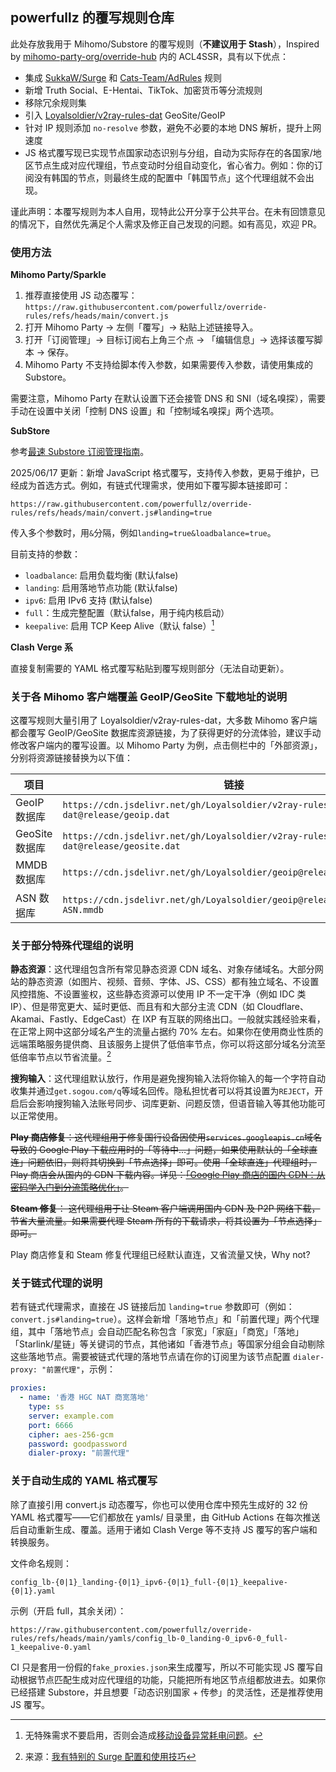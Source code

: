 ## powerfullz 的覆写规则仓库

此处存放我用于 Mihomo/Substore 的覆写规则（**不建议用于 Stash**），Inspired by [mihomo-party-org/override-hub](https://github.com/mihomo-party-org/override-hub) 内的 ACL4SSR，具有以下优点：

- 集成 [SukkaW/Surge](https://github.com/SukkaW/Surge) 和 [Cats-Team/AdRules](https://github.com/Cats-Team/AdRules) 规则
- 新增 Truth Social、E-Hentai、TikTok、加密货币等分流规则
- 移除冗余规则集
- 引入 [Loyalsoldier/v2ray-rules-dat](https://github.com/Loyalsoldier/v2ray-rules-dat) GeoSite/GeoIP
- 针对 IP 规则添加 `no-resolve` 参数，避免不必要的本地 DNS 解析，提升上网速度
- JS 格式覆写现已实现节点国家动态识别与分组，自动为实际存在的各国家/地区节点生成对应代理组，节点变动时分组自动变化，省心省力。例如：你的订阅没有韩国的节点，则最终生成的配置中「韩国节点」这个代理组就不会出现。

谨此声明：本覆写规则为本人自用，现特此公开分享于公共平台。在未有回馈意见的情况下，自然优先满足个人需求及修正自己发现的问题。如有高见，欢迎 PR。

### 使用方法

**Mihomo Party/Sparkle**

1. 推荐直接使用 JS 动态覆写：`https://raw.githubusercontent.com/powerfullz/override-rules/refs/heads/main/convert.js`
2. 打开 Mihomo Party → 左侧「覆写」→ 粘贴上述链接导入。
3. 打开「订阅管理」→ 目标订阅右上角三个点 → 「编辑信息」→ 选择该覆写脚本 → 保存。
4. Mihomo Party 不支持给脚本传入参数，如果需要传入参数，请使用集成的 Substore。

需要注意，Mihomo Party 在默认设置下还会接管 DNS 和 SNI（域名嗅探），需要手动在设置中关闭「控制 DNS 设置」和「控制域名嗅探」两个选项。

**SubStore**

参考[最速 Substore 订阅管理指南](https://blog.l3zc.com/2025/03/clash-subscription-convert/)。

2025/06/17 更新：新增 JavaScript 格式覆写，支持传入参数，更易于维护，已经成为首选方式。例如，有链式代理需求，使用如下覆写脚本链接即可：

```
https://raw.githubusercontent.com/powerfullz/override-rules/refs/heads/main/convert.js#landing=true
```

传入多个参数时，用`&`分隔，例如`landing=true&loadbalance=true`。

目前支持的参数：

- `loadbalance`: 启用负载均衡 (默认false)
- `landing`: 启用落地节点功能 (默认false)
- `ipv6`: 启用 IPv6 支持 (默认false)
- `full`：生成完整配置（默认false，用于纯内核启动）
- `keepalive`: 启用 TCP Keep Alive（默认 false）[^fn2]

[^fn2]: 无特殊需求不要启用，否则会造成[移动设备异常耗电问题](https://github.com/vernesong/OpenClash/issues/2614)。

**Clash Verge 系**

直接复制需要的 YAML 格式覆写粘贴到覆写规则部分（无法自动更新）。

### 关于各 Mihomo 客户端覆盖 GeoIP/GeoSite 下载地址的说明

这覆写规则大量引用了 Loyalsoldier/v2ray-rules-dat，大多数 Mihomo 客户端都会覆写 GeoIP/GeoSite 数据库资源链接，为了获得更好的分流体验，建议手动修改客户端内的覆写设置。以 Mihomo Party 为例，点击侧栏中的「外部资源」，分别将资源链接替换为以下值：

| 项目           | 链接                                                                           |
| -------------- | ------------------------------------------------------------------------------ |
| GeoIP 数据库   | `https://cdn.jsdelivr.net/gh/Loyalsoldier/v2ray-rules-dat@release/geoip.dat`   |
| GeoSite 数据库 | `https://cdn.jsdelivr.net/gh/Loyalsoldier/v2ray-rules-dat@release/geosite.dat` |
| MMDB 数据库    | `https://cdn.jsdelivr.net/gh/Loyalsoldier/geoip@release/Country.mmdb`          |
| ASN 数据库     | `https://cdn.jsdelivr.net/gh/Loyalsoldier/geoip@release/GeoLite2-ASN.mmdb`     |

### 关于部分特殊代理组的说明

**静态资源**：这代理组包含所有常见静态资源 CDN 域名、对象存储域名。大部分网站的静态资源（如图片、视频、音频、字体、JS、CSS）都有独立域名、不设置风控措施、不设置鉴权，这些静态资源可以使用 IP 不一定干净（例如 IDC 类 IP）、但是带宽更大、延时更低、而且有和大部分主流 CDN（如 Cloudflare、Akamai、Fastly、EdgeCast）在 IXP 有互联的网络出口。一般就实践经验来看，在正常上网中这部分域名产生的流量占据约 70% 左右。如果你在使用商业性质的远端策略服务提供商、且该服务上提供了低倍率节点，你可以将这部分域名分流至低倍率节点以节省流量。[^fn1]

[^fn1]: 来源：[我有特别的 Surge 配置和使用技巧](https://blog.skk.moe/post/i-have-my-unique-surge-setup/)

**搜狗输入**：这代理组默认放行，作用是避免搜狗输入法将你输入的每一个字符自动收集并通过`get.sogou.com/q`等域名回传。隐私担忧者可以将其设置为`REJECT`，开启后会影响搜狗输入法账号同步、词库更新、问题反馈，但语音输入等其他功能可以正常使用。

~~**Play 商店修复**：这代理组用于修复国行设备因使用`services.googleapis.cn`域名导致的 Google Play 下载应用时的「等待中…」问题，如果使用默认的「全球直连」问题依旧，则将其切换到「节点选择」即可。使用「全球直连」代理组时，Play 商店会从国内的 CDN 下载内容。详见：[「Google Play 商店的国内 CDN：从密码学入门到分流策略优化」](https://blog.l3zc.com/2025/03/chinese-cdn-used-by-playstore/)。~~

~~**Steam 修复**： 这代理组用于让 Steam 客户端调用国内 CDN 及 P2P 网络下载，节省大量流量。如果需要代理 Steam 所有的下载请求，将其设置为「节点选择」即可。~~

Play 商店修复和 Steam	修复代理组已经默认直连，又省流量又快，Why not?

### 关于链式代理的说明

若有链式代理需求，直接在 JS 链接后加 `landing=true` 参数即可（例如：`convert.js#landing=true`）。这样会新增「落地节点」和「前置代理」两个代理组，其中「落地节点」会自动匹配名称包含「家宽」「家庭」「商宽」「落地」「Starlink/星链」等关键词的节点，其他诸如「香港节点」等国家分组会自动剔除这些落地节点。需要被链式代理的落地节点请在你的订阅里为该节点配置 `dialer-proxy: "前置代理"`，示例：

```yaml
proxies:
  - name: '香港 HGC NAT 商宽落地'
    type: ss
    server: example.com
    port: 6666
    cipher: aes-256-gcm
    password: goodpassword
    dialer-proxy: "前置代理"
```

### 关于自动生成的 YAML 格式覆写

除了直接引用 convert.js 动态覆写，你也可以使用仓库中预先生成好的 32 份 YAML 格式覆写——它们都放在 yamls/ 目录里，由 GitHub Actions 在每次推送后自动重新生成、覆盖。适用于诸如 Clash Verge 等不支持 JS 覆写的客户端和转换服务。

文件命名规则：

```
config_lb-{0|1}_landing-{0|1}_ipv6-{0|1}_full-{0|1}_keepalive-{0|1}.yaml
```

示例（开启 full，其余关闭）：

```
https://raw.githubusercontent.com/powerfullz/override-rules/refs/heads/main/yamls/config_lb-0_landing-0_ipv6-0_full-1_keepalive-0.yaml
```

CI 只是套用一份假的`fake_proxies.json`来生成覆写，所以不可能实现 JS 覆写自动根据节点匹配生成对应代理组的功能，只能把所有地区节点组都放进去。如果你已经搭建 Substore，并且想要「动态识别国家 + 传参」的灵活性，还是推荐使用 JS 覆写。

